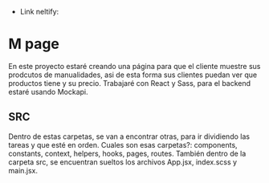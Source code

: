 * Link neltify:

# M page

En este proyecto estaré creando una página para que el cliente muestre sus prodcutos de manualidades, asi de esta forma sus clientes puedan ver que productos tiene y su precio.
Trabajaré con React y Sass, para el backend estaré usando Mockapi.

## SRC
Dentro de estas carpetas, se van a encontrar otras, para ir dividiendo las tareas y que esté en orden. Cuales son esas carpetas?: components, constants, context, helpers, hooks, pages, routes. También dentro de la carpeta src, se encuentran sueltos los archivos App.jsx, index.scss y main.jsx.




